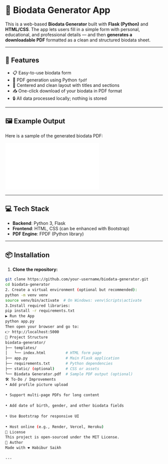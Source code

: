 # 🧬 Biodata Generator App

This is a web-based **Biodata Generator** built with **Flask (Python)** and **HTML/CSS**. The app lets users fill in a simple form with personal, educational, and professional details — and then **generates a downloadable PDF** formatted as a clean and structured biodata sheet.

---

## 🚀 Features

- 📋 Easy-to-use biodata form  
- 🧾 PDF generation using Python `fpdf`  
- 🎯 Centered and clean layout with titles and sections  
- 📥 One-click download of your biodata in PDF format  
- 🔒 All data processed locally; nothing is stored  

---

## 🖼️ Example Output

Here is a sample of the generated biodata PDF:

![PDF Preview](Habibur_Saikh_biodata.pdf)



---

## 💻 Tech Stack

- **Backend**: Python 3, Flask  
- **Frontend**: HTML, CSS (can be enhanced with Bootstrap)  
- **PDF Engine**: FPDF (Python library)  

---

## 📦 Installation

1. **Clone the repository:**

```bash
git clone https://github.com/your-username/biodata-generator.git
cd biodata-generator
2. Create a virtual environment (optional but recommended):
python -m venv venv
source venv/bin/activate  # On Windows: venv\Scripts\activate
3.Install required libraries:
pip install -r requirements.txt
▶️ Run the App
python app.py
Then open your browser and go to:
👉 http://localhost:5000
📂 Project Structure
biodata-generator/
├── templates/
│   └── index.html         # HTML form page
├── app.py                 # Main Flask application
├── requirements.txt       # Python dependencies
├── static/ (optional)     # CSS or assets
└── Biodata Generator.pdf  # Sample PDF output (optional)
🛠️ To-Do / Improvements
• Add profile picture upload

• Support multi-page PDFs for long content

• Add date of birth, gender, and other biodata fields

• Use Bootstrap for responsive UI

• Host online (e.g., Render, Vercel, Heroku)
📃 License
This project is open-sourced under the MIT License.
👤 Author
Made with ❤️ Habibur Saikh

---




